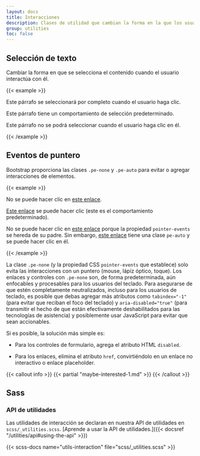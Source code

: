 ```yaml
---
layout: docs
title: Interacciones
description: Clases de utilidad que cambian la forma en la que los usuarios interactúan con los contenidos de un sitio web.
group: utilities
toc: false
---
```


## Selección de texto

Cambiar la forma en que se selecciona el contenido cuando el usuario interactúa con él.

{{< example >}}
<p class="user-select-all">Este párrafo se seleccionará por completo cuando el usuario haga clic.</p>
<p class="user-select-auto">Este párrafo tiene un comportamiento de selección predeterminado.</p>
<p class="user-select-none">Este párrafo no se podrá seleccionar cuando el usuario haga clic en él.</p>
{{< /example >}}

## Eventos de puntero

Bootstrap proporciona las clases `.pe-none` y `.pe-auto` para evitar o agregar interacciones de elementos.

{{< example >}}
<p>No se puede hacer clic en <a href="#" class="pe-none" tabindex="-1" aria-disabled="true">este enlace</a>.</p>
<p><a href="#" class="pe-auto">Este enlace</a> se puede hacer clic (este es el comportamiento predeterminado).</p>
<p class="pe-none">No se puede hacer clic en <a href="#" tabindex="-1" aria-disabled="true">este enlace</a> porque la propiedad <code>pointer-events</code> se hereda de su padre. Sin embargo, <a href="#" class="pe-auto">este enlace</a> tiene una clase <code>pe-auto</code> y se puede hacer clic en él.</p>
{{< /example >}}

La clase `.pe-none` (y la propiedad CSS `pointer-events` que establece) solo evita las interacciones con un puntero (mouse, lápiz óptico, toque). Los enlaces y controles con `.pe-none` son, de forma predeterminada, aún enfocables y procesables para los usuarios del teclado. Para asegurarse de que estén completamente neutralizados, incluso para los usuarios de teclado, es posible que debas agregar más atributos como `tabindex="-1"` (para evitar que reciban el foco del teclado) y `aria-disabled="true"` (para transmitir el hecho de que están efectivamente deshabilitados para las tecnologías de asistencia) y posiblemente usar JavaScript para evitar que sean accionables.

Si es posible, la solución más simple es:

- Para los controles de formulario, agrega el atributo HTML `disabled`.
* Para los enlaces, elimina el atributo `href`, convirtiéndolo en un enlace no interactivo o enlace placeholder.

{{< callout info >}}
{{< partial "maybe-interested-1.md" >}}
{{< /callout >}}

## Sass

### API de utilidades

Las utilidades de interacción se declaran en nuestra API de utilidades en `scss/_utilities.scss`. [Aprende a usar la API de utilidades.]({{< docsref "/utilities/api#using-the-api" >}})

{{< scss-docs name="utils-interaction" file="scss/_utilities.scss" >}}
